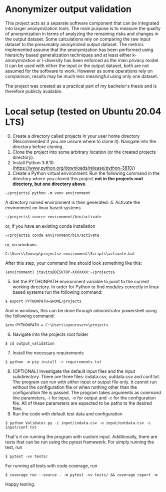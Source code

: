 # Anonymizer output validation
This project acts as a separate software component that can be integrated into larger anonymization tools. The main purpose is to measure the quality of anonymization in terms of analyzing the remaining risks and changes in the output dataset. Some calculations rely on comparing the raw input dataset to the presumably anonymized output dataset. The metrics implemented assume that the anonymization has been performed using hierarchy based generalization techniques and at least either k-anonymization or l-diversity has been enforced as the main privacy model. It can be used with either the input or the output dataset, both are not assumed for the software to work. However as some operations rely on comparison, results may be much less meaningful using only one dataset.

The project was created as a practical part of my bachelor's thesis and is therefore publicly available.

# Local setup (tested on Ubuntu 20.04 LTS)
0. Create a directory called projects in your user home directory (Recommended if you are unsure where to clone it). Navigate into the directory before cloning.
1. Clone the project into some arbitrary location (or the created projects directory).
2. Install Python 3.8.10. (https://www.python.org/downloads/release/python-3810/)
3. Create a Python virtual environment:
Run the following command in the directory where you cloned this project **not in the projects root directory, but one directory above**.
```
~/projects$ python -m venv environment
```
A directory named environment is then generated.
4. Activate the environment
on linux based systems
```
~/projects$ source environment/bin/activate
```
or, if you have an existing conda installation
```
~/projects$ conda environment/bin/activate
```
or, on windows
```
C:\Users\Joosep\projects> environment\Scripts\activate.bat
```

After this step, your command line should look something like this:
```
(environment) jtavits@DESKTOP-XXXXXXX:~/projects$
```

5. Set the PYTHONPATH environment variable to point to the current working directory.
In order for Python to find modules correctly in linux based systems run the following command:
```
$ export PYTHONPATH=$HOME/projects
```
And in windows, this can be done through administrator powershell using the following command:
```
$env:PYTHONPATH = C:\Users\<youruser>\projects
```
6. Navigate into the projects root folder
```
$ cd output_validation
```
7. Install the necessary requirements
```
$ python -m pip install -r requirements.txt
```
8. (OPTIONAL) Investigate the default input files and the input subdirectory. There are three files:
indata.csv, outdata.csv and conf.txt. The program can run with either input or output file only. It
cannot run without the configuration file or when nothing other than the configuration file is passed.
The program takes arguments as command line parameters, -i for input, -o for output and -c for the
configuration file. All of these parameters are expected to be paths to the desired files.
9. Run the code with default test data and configuration
```
$ python Validator.py -i input/indata.csv -o input/outdata.csv -c input/conf.txt
```


That's it on running the program with custom input. Additionally, there are tests that can be run
using the pytest framework. For simply running the test, run
```
$ pytest -vv tests/
```
For running all tests with code coverage, run
```
$ coverage run --source . -m pytest -vv tests/ && coverage report -m
```

Happy testing.
